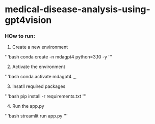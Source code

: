 # medical-disease-analysis-using-gpt4vision


### HOw to run:

1. Create a new environment

'''bash
conda create -n mdagpt4 python=3,10 -y
'''

2. Activate the environment

'''bash
conda activate mdagpt4
,,,

3. Insatll required packages

'''bash
pip install -r requirements.txt
'''

4. Run the app.py

'''bash 
streamlit run app.py
'''

